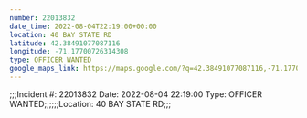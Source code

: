 ```yaml
---
number: 22013832
date_time: 2022-08-04T22:19:00+00:00
location: 40 BAY STATE RD
latitude: 42.38491077087116
longitude: -71.17700726314308
type: OFFICER WANTED
google_maps_link: https://maps.google.com/?q=42.38491077087116,-71.17700726314308
---
```


;;;Incident #: 22013832  Date: 2022-08-04 22:19:00  Type: OFFICER WANTED;;;;;;Location: 40 BAY STATE RD;;;
